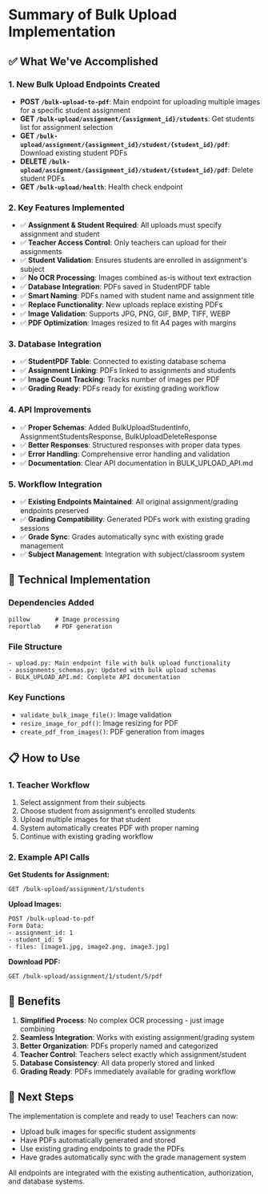 # Summary of Bulk Upload Implementation

## ✅ What We've Accomplished

### 1. **New Bulk Upload Endpoints Created**
- **POST `/bulk-upload-to-pdf`**: Main endpoint for uploading multiple images for a specific student assignment
- **GET `/bulk-upload/assignment/{assignment_id}/students`**: Get students list for assignment selection
- **GET `/bulk-upload/assignment/{assignment_id}/student/{student_id}/pdf`**: Download existing student PDFs
- **DELETE `/bulk-upload/assignment/{assignment_id}/student/{student_id}/pdf`**: Delete student PDFs
- **GET `/bulk-upload/health`**: Health check endpoint

### 2. **Key Features Implemented**
- ✅ **Assignment & Student Required**: All uploads must specify assignment and student
- ✅ **Teacher Access Control**: Only teachers can upload for their assignments
- ✅ **Student Validation**: Ensures students are enrolled in assignment's subject
- ✅ **No OCR Processing**: Images combined as-is without text extraction
- ✅ **Database Integration**: PDFs saved in StudentPDF table
- ✅ **Smart Naming**: PDFs named with student name and assignment title
- ✅ **Replace Functionality**: New uploads replace existing PDFs
- ✅ **Image Validation**: Supports JPG, PNG, GIF, BMP, TIFF, WEBP
- ✅ **PDF Optimization**: Images resized to fit A4 pages with margins

### 3. **Database Integration**
- ✅ **StudentPDF Table**: Connected to existing database schema
- ✅ **Assignment Linking**: PDFs linked to assignments and students
- ✅ **Image Count Tracking**: Tracks number of images per PDF
- ✅ **Grading Ready**: PDFs ready for existing grading workflow

### 4. **API Improvements**
- ✅ **Proper Schemas**: Added BulkUploadStudentInfo, AssignmentStudentsResponse, BulkUploadDeleteResponse
- ✅ **Better Responses**: Structured responses with proper data types
- ✅ **Error Handling**: Comprehensive error handling and validation
- ✅ **Documentation**: Clear API documentation in BULK_UPLOAD_API.md

### 5. **Workflow Integration**
- ✅ **Existing Endpoints Maintained**: All original assignment/grading endpoints preserved
- ✅ **Grading Compatibility**: Generated PDFs work with existing grading sessions
- ✅ **Grade Sync**: Grades automatically sync with existing grade management
- ✅ **Subject Management**: Integration with subject/classroom system

## 🔧 Technical Implementation

### **Dependencies Added**
```
pillow       # Image processing
reportlab    # PDF generation
```

### **File Structure**
```
- upload.py: Main endpoint file with bulk upload functionality
- assignments_schemas.py: Updated with bulk upload schemas
- BULK_UPLOAD_API.md: Complete API documentation
```

### **Key Functions**
- `validate_bulk_image_file()`: Image validation
- `resize_image_for_pdf()`: Image resizing for PDF
- `create_pdf_from_images()`: PDF generation from images

## 📋 How to Use

### **1. Teacher Workflow**
1. Select assignment from their subjects
2. Choose student from assignment's enrolled students
3. Upload multiple images for that student
4. System automatically creates PDF with proper naming
5. Continue with existing grading workflow

### **2. Example API Calls**

**Get Students for Assignment:**
```
GET /bulk-upload/assignment/1/students
```

**Upload Images:**
```
POST /bulk-upload-to-pdf
Form Data:
- assignment_id: 1
- student_id: 5
- files: [image1.jpg, image2.png, image3.jpg]
```

**Download PDF:**
```
GET /bulk-upload/assignment/1/student/5/pdf
```

## 🎯 Benefits

1. **Simplified Process**: No complex OCR processing - just image combining
2. **Seamless Integration**: Works with existing assignment/grading system  
3. **Better Organization**: PDFs properly named and categorized
4. **Teacher Control**: Teachers select exactly which assignment/student
5. **Database Consistency**: All data properly stored and linked
6. **Grading Ready**: PDFs immediately available for grading workflow

## 🔄 Next Steps

The implementation is complete and ready to use! Teachers can now:
- Upload bulk images for specific student assignments
- Have PDFs automatically generated and stored
- Use existing grading endpoints to grade the PDFs
- Have grades automatically sync with the grade management system

All endpoints are integrated with the existing authentication, authorization, and database systems.
